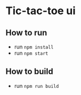 # Tic-tac-toe ui


## How to run

* run `npm install`
* run `npm start`

## How to build

* run `npm run build`
